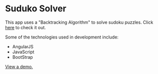 # Suduko Solver
This app uses a "Backtracking Algorithm" to solve sudoku puzzles. Click [here](https://rawgit.com/atmortensen/sudokuSolver/master/index.html) to check it out.

Some of the technologies used in development include:
* AngularJS
* JavaScript
* BootStrap

[View a demo.](https://youtu.be/9qHIjRiPCWA)
